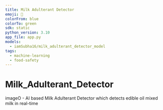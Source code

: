 ```yaml
---
title: Milk Adulterant Detector
emoji: 🥛
colorFrom: blue
colorTo: green
sdk: static
python_version: 3.10
app_file: app.py
models:
  - iamSubha16/milk_adulterant_detector_model
tags:
  - machine-learning
  - food-safety
---
```


# Milk_Adulterant_Detector
imageO - AI based Milk Adulterant Detector which detects edible oil mixed milk in real-time
